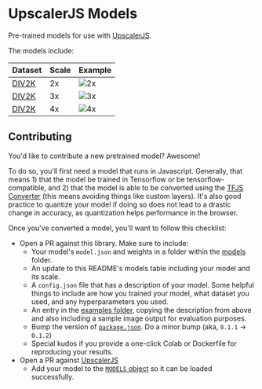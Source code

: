 # UpscalerJS Models

Pre-trained models for use with [UpscalerJS](https://github.com/thekevinscott/UpscalerJS).

The models include:

| Dataset | Scale | Example |
| --- | --- | --- |
| [DIV2K](https://data.vision.ee.ethz.ch/cvl/DIV2K/) | 2x | ![2x](./assets/2x.png) |
| [DIV2K](https://data.vision.ee.ethz.ch/cvl/DIV2K/) | 3x | ![3x](./assets/3x.png) |
| [DIV2K](https://data.vision.ee.ethz.ch/cvl/DIV2K/) | 4x | ![4x](./assets/4x.png) |

## Contributing

You'd like to contribute a new pretrained model? Awesome!

To do so, you'll first need a model that runs in Javascript. Generally, that means 1) that the model be trained in Tensorflow or be tensorflow-compatible, and 2) that the model is able to be converted using the [TFJS Converter](https://www.npmjs.com/package/@tensorflow/tfjs-converter) (this means avoiding things like custom layers). It's also good practice to quantize your model if doing so does not lead to a drastic change in accuracy, as quantization helps performance in the browser.

Once you've converted a model, you'll want to follow this checklist:

* Open a PR against this library. Make sure to include:
  * Your model's `model.json` and weights in a folder within the [models](https://github.com/thekevinscott/UpscalerJS-models/tree/master/models) folder.
  * An update to this README's models table including your model and its scale.
  * A `config.json` file that has a description of your model. Some helpful things to include are how you trained your model, what dataset you used, and any hyperparameters you used.
  * An entry in the [examples folder](https://github.com/thekevinscott/UpscalerJS-models/tree/master/examples/), copying the description from above and also including a sample image output for evaluation purposes.
  * Bump the version of [`package.json`](https://github.com/thekevinscott/UpscalerJS-models/blob/master/package.json). Do a minor bump (aka, `0.1.1` -> `0.1.2`)
  * Special kudos if you provide a one-click Colab or Dockerfile for reproducing your results.
* Open a PR against [UpscalerJS](https://github.com/thekevinscott/UpscalerJS)
  * Add your model to the [`MODELS` object](https://github.com/thekevinscott/UpscalerJS/blob/master/src/models.ts) so it can be loaded successfully.
